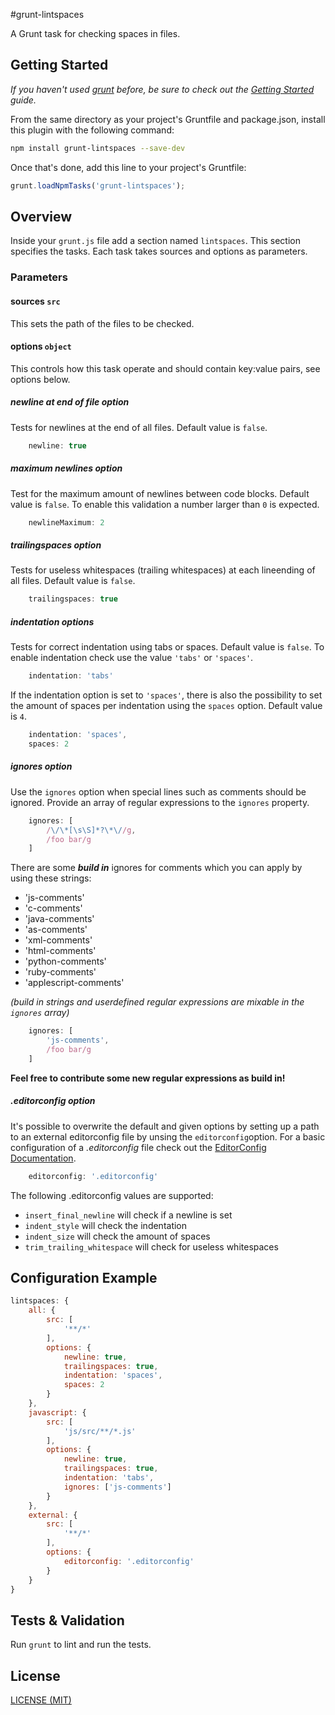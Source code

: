 #grunt-lintspaces

A Grunt task for checking spaces in files.

## Getting Started
_If you haven't used [grunt](http://gruntjs.com/) before, be sure to check out the [Getting Started](http://gruntjs.com/getting-started) guide._

From the same directory as your project's Gruntfile and package.json, install this plugin with the following command:

```bash
npm install grunt-lintspaces --save-dev
```

Once that's done, add this line to your project's Gruntfile:

```js
grunt.loadNpmTasks('grunt-lintspaces');
```

## Overview

Inside your `grunt.js` file add a section named `lintspaces`. This section specifies the tasks. Each task takes sources and options as parameters.

### Parameters

#### sources ```src```

This sets the path of the files to be checked.

#### options ```object```

This controls how this task operate and should contain key:value pairs, see options below.

##### newline at end of file option

Tests for newlines at the end of all files. Default value is `false`.

```javascript
	newline: true
```

##### maximum newlines option

Test for the maximum amount of newlines between code blocks. Default value is `false`. To enable this validation a number larger than `0` is expected.

```javascript
	newlineMaximum: 2
```

##### trailingspaces option

Tests for useless whitespaces (trailing whitespaces) at each lineending of all files. Default value is `false`.

```javascript
	trailingspaces: true
```

##### indentation options

Tests for correct indentation using tabs or spaces. Default value is `false`. To enable indentation check use the value `'tabs'` or `'spaces'`.

```javascript
	indentation: 'tabs'
```

If the indentation option is set to `'spaces'`, there is also the possibility to set the amount of spaces per indentation using the `spaces` option. Default value is `4`.

```javascript
	indentation: 'spaces',
	spaces: 2
```

##### ignores option

Use the `ignores` option when special lines such as comments should be ignored. Provide an array of regular expressions to the `ignores` property.

```javascript
	ignores: [
		/\/\*[\s\S]*?\*\//g,
		/foo bar/g
	]
```

There are some _**build in**_ ignores for comments which you can apply by using these strings:

* 'js-comments'
* 'c-comments'
* 'java-comments'
* 'as-comments'
* 'xml-comments'
* 'html-comments'
* 'python-comments'
* 'ruby-comments'
* 'applescript-comments'

_(build in strings and userdefined regular expressions are mixable in the `ignores` array)_

```javascript
	ignores: [
		'js-comments',
		/foo bar/g
	]
```

**Feel free to contribute some new regular expressions as build in!**

##### .editorconfig option

It's possible to overwrite the default and given options by setting up a path to an external editorconfig file by unsing the `editorconfig`option. For a basic configuration of a _.editorconfig_ file check out the [EditorConfig Documentation](http://editorconfig.org/).

```javascript
	editorconfig: '.editorconfig'
```

The following .editorconfig values are supported:

* `insert_final_newline` will check if a newline is set
* `indent_style` will check the indentation
* `indent_size` will check the amount of spaces
* `trim_trailing_whitespace` will check for useless whitespaces

## Configuration Example

```javascript
lintspaces: {
	all: {
		src: [
			'**/*'
		],
		options: {
			newline: true,
			trailingspaces: true,
			indentation: 'spaces',
			spaces: 2
		}
	},
	javascript: {
		src: [
			'js/src/**/*.js'
		],
		options: {
			newline: true,
			trailingspaces: true,
			indentation: 'tabs',
			ignores: ['js-comments']
		}
	},
	external: {
		src: [
			'**/*'
		],
		options: {
			editorconfig: '.editorconfig'
		}
	}
}
```

## Tests & Validation
Run `grunt` to lint and run the tests.

## License

[LICENSE (MIT)](LICENSE)
